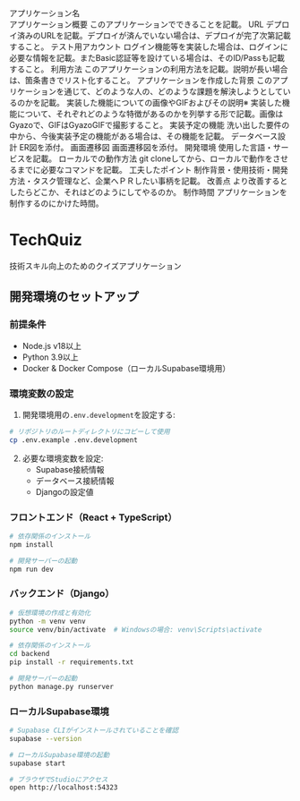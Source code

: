 アプリケーション名	
アプリケーション概要	このアプリケーションでできることを記載。
URL	デプロイ済みのURLを記載。デプロイが済んでいない場合は、デプロイが完了次第記載すること。
テスト用アカウント	ログイン機能等を実装した場合は、ログインに必要な情報を記載。またBasic認証等を設けている場合は、そのID/Passも記載すること。
利用方法	このアプリケーションの利用方法を記載。説明が長い場合は、箇条書きでリスト化すること。
アプリケーションを作成した背景	このアプリケーションを通じて、どのような人の、どのような課題を解決しようとしているのかを記載。
実装した機能についての画像やGIFおよびその説明※	実装した機能について、それぞれどのような特徴があるのかを列挙する形で記載。画像はGyazoで、GIFはGyazoGIFで撮影すること。
実装予定の機能	洗い出した要件の中から、今後実装予定の機能がある場合は、その機能を記載。
データベース設計	ER図を添付。
画面遷移図	画面遷移図を添付。
開発環境	使用した言語・サービスを記載。
ローカルでの動作方法	git cloneしてから、ローカルで動作をさせるまでに必要なコマンドを記載。
工夫したポイント	制作背景・使用技術・開発方法・タスク管理など、企業へＰＲしたい事柄を記載。
改善点	より改善するとしたらどこか、それはどのようにしてやるのか。
制作時間	アプリケーションを制作するのにかけた時間。

# TechQuiz

技術スキル向上のためのクイズアプリケーション

## 開発環境のセットアップ

### 前提条件
- Node.js v18以上
- Python 3.9以上
- Docker & Docker Compose（ローカルSupabase環境用）

### 環境変数の設定

1. 開発環境用の`.env.development`を設定する:
```bash
# リポジトリのルートディレクトリにコピーして使用
cp .env.example .env.development
```

2. 必要な環境変数を設定:
   - Supabase接続情報
   - データベース接続情報
   - Djangoの設定値

### フロントエンド（React + TypeScript）

```bash
# 依存関係のインストール
npm install

# 開発サーバーの起動
npm run dev
```

### バックエンド（Django）

```bash
# 仮想環境の作成と有効化
python -m venv venv
source venv/bin/activate  # Windowsの場合: venv\Scripts\activate

# 依存関係のインストール
cd backend
pip install -r requirements.txt

# 開発サーバーの起動
python manage.py runserver
```

### ローカルSupabase環境

```bash
# Supabase CLIがインストールされていることを確認
supabase --version

# ローカルSupabase環境の起動
supabase start

# ブラウザでStudioにアクセス
open http://localhost:54323
```
